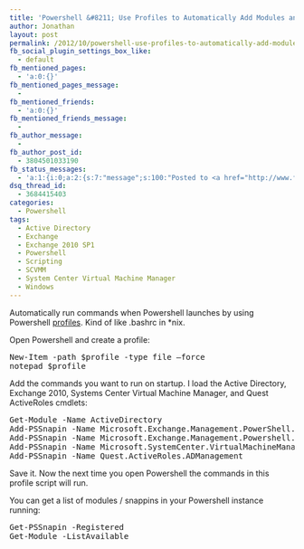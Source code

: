 ```yaml
---
title: 'Powershell &#8211; Use Profiles to Automatically Add Modules and Snappins'
author: Jonathan
layout: post
permalink: /2012/10/powershell-use-profiles-to-automatically-add-modules-and-snappins/
fb_social_plugin_settings_box_like:
  - default
fb_mentioned_pages:
  - 'a:0:{}'
fb_mentioned_pages_message:
  - 
fb_mentioned_friends:
  - 'a:0:{}'
fb_mentioned_friends_message:
  - 
fb_author_message:
  - 
fb_author_post_id:
  - 3804501033190
fb_status_messages:
  - 'a:1:{i:0;a:2:{s:7:"message";s:100:"Posted to <a href="http://www.facebook.com/3804501033190" target="_blank">your Facebook Timeline</a>";s:5:"error";b:0;}}'
dsq_thread_id:
  - 3684415403
categories:
  - Powershell
tags:
  - Active Directory
  - Exchange
  - Exchange 2010 SP1
  - Powershell
  - Scripting
  - SCVMM
  - System Center Virtual Machine Manager
  - Windows
---
```

Automatically run commands when Powershell launches by using Powershell <a href="http://msdn.microsoft.com/en-us/library/windows/desktop/bb613488(v=vs.85).aspx" title="Windows PowerShell Profiles" target="_blank">profiles</a>. Kind of like .bashrc in *nix.

Open Powershell and create a profile:

<pre class="brush: powershell; title: ; notranslate" title="">New-Item -path $profile -type file –force
notepad $profile
</pre>

Add the commands you want to run on startup. I load the Active Directory, Exchange 2010, Systems Center Virtual Machine Manager, and Quest ActiveRoles cmdlets:

<pre class="brush: powershell; title: ; notranslate" title="">Get-Module -Name ActiveDirectory
Add-PSSnapin -Name Microsoft.Exchange.Management.PowerShell.E2010
Add-PSSnapin -Name Microsoft.Exchange.Management.Powershell.Support
Add-PSSnapin -Name Microsoft.SystemCenter.VirtualMachineManager 
Add-PSSnapin -Name Quest.ActiveRoles.ADManagement
</pre>

Save it. Now the next time you open Powershell the commands in this profile script will run.

You can get a list of modules / snappins in your Powershell instance running:

<pre class="brush: powershell; title: ; notranslate" title="">Get-PSSnapin -Registered
Get-Module -ListAvailable 
</pre>